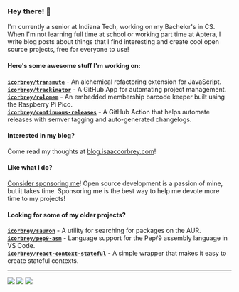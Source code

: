 ### Hey there! 👋

I'm currently a senior at Indiana Tech, working on my Bachelor's in CS. When I'm not
learning full time at school or working part time at Aptera, I write blog posts about
things that I find interesting and create cool open source projects, free for everyone
to use!

#### Here's some awesome stuff I'm working on:

**[`icorbrey/transmute`][repo-transmute]** - An alchemical refactoring extension for JavaScript.  
**[`icorbrey/trackinator`][repo-trackinator]** - A GitHub App for automating project management.  
**[`icorbrey/rolomem`][repo-rolomem]** - An embedded membership barcode keeper built using the Raspberry Pi Pico.  
**[`icorbrey/continuous-releases`][repo-continuous-releases]** - A GitHub Action that helps automate releases with semver tagging and auto-generated changelogs.
  
#### Interested in my blog?

Come read my thoughts at [blog.isaaccorbrey.com][social-medium]!

#### Like what I do?

[Consider sponsoring me][sponsor-profile]! Open source development is a passion of mine, but it takes
time. Sponsoring me is the best way to help me devote more time to my projects!
  
#### Looking for some of my older projects?

**[`icorbrey/sauron`][repo-sauron]** - A utility for searching for packages on the AUR.  
**[`icorbrey/pep9-asm`][repo-pep9-asm]** - Language support for the Pep/9 assembly language in VS Code.  
**[`icorbrey/react-context-stateful`][repo-react-context-stateful]** - A simple wrapper that makes it easy to create stateful
  contexts.
  
---

[![][badge-linkedin]][social-linkedin]
[![][badge-medium]][social-medium]
[![][badge-twitter]][social-twitter]

[sponsor-profile]: https://github.com/sponsors/icorbrey "Sponsor Isaac Corbrey on GitHub"

[social-medium]: https://blog.isaaccorbrey.com "Follow Isaac Corbrey on Medium"
[social-twitter]: https://twitter.com/icorbrey "Follow Isaac Corbrey on Twitter"
[social-linkedin]: https://linkedin.com/in/icorbrey "Connect with Isaac Corbrey on LinkedIn"

[repo-sauron]: https://github.com/icorbrey/sauron "Check out icorbrey/sauron on GitHub"
[repo-rolomem]: https://github.com/icorbrey/rolomem "Check out icorbrey/rolomem on GitHub"
[repo-pep9-asm]: https://github.com/icorbrey/pep9-asm "Check out icorbrey/pep9-asm on GitHub"
[repo-transmute]: https://github.com/icorbrey/transmute "Check out icorbrey/transmute on GitHub"
[repo-trackinator]: https://github.com/icorbrey/trackinator "Check out icorbrey/trackinator on GitHub"
[repo-continuous-releases]: https://github.com/icorbrey/continuous-releases "Check out icorbrey/continuous-releases on GitHub"
[repo-react-context-stateful]: https://github.com/icorbrey/react-context-stateful "Check out icorbrey/react-context-stateful on GitHub"

[badge-medium]: https://img.shields.io/static/v1?style=for-the-badge&logo=medium&label=medium&logoColor=white&labelColor=000000&message=@icorbrey&color=333333
[badge-twitter]: https://img.shields.io/static/v1?style=for-the-badge&logo=twitter&label=twitter&logoColor=white&labelColor=1DA1F2&message=@icorbrey&color=333333
[badge-linkedin]: https://img.shields.io/static/v1?style=for-the-badge&logo=linkedin&label=linkedin&logoColor=white&labelColor=0A66C2&message=/in/icorbrey&color=333333
